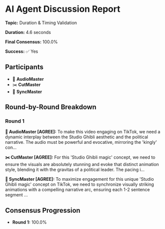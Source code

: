 # AI Agent Discussion Report

**Topic:** Duration & Timing Validation

**Duration:** 4.6 seconds

**Final Consensus:** 100.0%

**Success:** ✅ Yes

## Participants

- 🎵 **AudioMaster**
- ✂️ **CutMaster**
- 🎯 **SyncMaster**

## Round-by-Round Breakdown

### Round 1

**🎵 AudioMaster [AGREE]:** To make this video engaging on TikTok, we need a dynamic interplay between the Studio Ghibli aesthetic and the political narrative. The audio must be powerful and evocative, mirroring the 'kingly' con...

**✂️ CutMaster [AGREE]:** For this 'Studio Ghibli magic' concept, we need to ensure the visuals are absolutely stunning and evoke that distinct animation style, blending it with the gravitas of a political leader. The pacing i...

**🎯 SyncMaster [AGREE]:** To maximize engagement for this unique 'Studio Ghibli magic' concept on TikTok, we need to synchronize visually striking animations with a compelling narrative arc, ensuring each 1-2 sentence segment ...

## Consensus Progression

- **Round 1:** 100.0%
